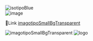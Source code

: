 ![isotipoBlue](https://github.com/user-attachments/assets/35423642-61fc-4a77-bd7d-cd6f1dade869)</br>
![image](https://github.com/user-attachments/assets/3213888e-c373-49a7-8219-1df184119979)</br>

🚀Link [imagotipoSmallBgTransparent](https://design-landing-page-five.vercel.app)</br>

![imagotipoSmallBgTransparent](https://github.com/user-attachments/assets/0df34f3a-c841-40e4-a6e7-c14f20fc017e)
![logo](https://github.com/user-attachments/assets/e3700ad9-960f-4a19-ab11-24898b8d33ae)
